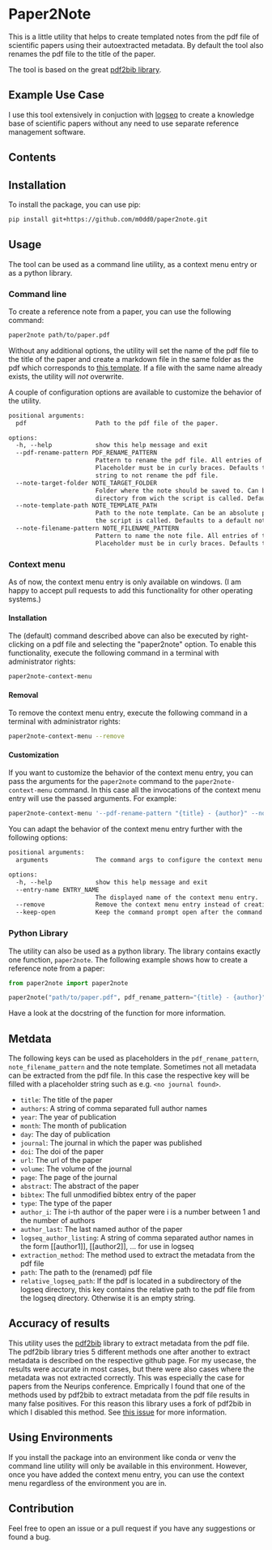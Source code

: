 # Paper2Note
This is a little utility that helps to create templated notes from the pdf file of scientific papers using their autoextracted metadata.
By default the tool also renames the pdf file to the title of the paper.

The tool is based on the great [pdf2bib library](https://github.com/MicheleCotrufo/pdf2bib).


## Example Use Case
I use this tool extensively in conjuction with [logseq](https://logseq.com/) to create a knowledge base of scientific papers without any need to use separate reference management software.

## Contents

## Installation
To install the package, you can use pip:
```bash
pip install git+https://github.com/m0dd0/paper2note.git
```

## Usage
The tool can be used as a command line utility, as a context menu entry or as a python library.

### Command line
To create a reference note from a paper, you can use the following command:
```bash
paper2note path/to/paper.pdf
```

Without any additional options, the utility will set the name of the pdf file to the title of the paper and create a markdown file in the same folder as the pdf which corresponds to [this template](paper2note/templates/reference.md).
If a file with the same name already exists, the utility will _not_ overwrite.

A couple of configuration options are available to customize the behavior of the utility.
```txt
positional arguments:
  pdf                   Path to the pdf file of the paper.

options:
  -h, --help            show this help message and exit
  --pdf-rename-pattern PDF_RENAME_PATTERN
                        Pattern to rename the pdf file. All entries of the metadata can be used as placeholders.   
                        Placeholder must be in curly braces. Defaults to the title of the paper. Set to an empty   
                        string to not rename the pdf file.
  --note-target-folder NOTE_TARGET_FOLDER
                        Folder where the note should be saved to. Can be an absolute path or relative to the       
                        directory from wich the script is called. Defaults to the directory of the pdf file.       
  --note-template-path NOTE_TEMPLATE_PATH
                        Path to the note template. Can be an absolute path or relative to the directory from wich  
                        the script is called. Defaults to a default note template.
  --note-filename-pattern NOTE_FILENAME_PATTERN
                        Pattern to name the note file. All entries of the metadata can be used as placeholders.    
                        Placeholder must be in curly braces. Defaults to the same name as the (renamed) pdf file. 
```

### Context menu
As of now, the context menu entry is only available on windows. (I am happy to accept pull requests to add this functionality for other operating systems.) 

#### Installation
The (default) command described above can also be executed by right-clicking on a pdf file and selecting the "paper2note" option. 
To enable this functionality, execute the following command in a terminal with administrator rights:
```bash
paper2note-context-menu
```

#### Removal
To remove the context menu entry, execute the following command in a terminal with administrator rights:
```bash
paper2note-context-menu --remove
```

#### Customization
If you want to customize the behavior of the context menu entry, you can pass the arguments for the `paper2note` command to the `paper2note-context-menu` command. In this case all the invocations of the context menu entry will use the passed arguments.
For example:
```bash
paper2note-context-menu '--pdf-rename-pattern "{title} - {author}" --note-target-folder "path/to/notes" --note-template-path "path/to/template.md" --note-filename-pattern "{title} - {year}"'
```

You can adapt the behavior of the context menu entry further with the following options:
```txt
positional arguments:
  arguments             The command args to configure the context menu entry with. If nothing given all the default args will be used.

options:
  -h, --help            show this help message and exit
  --entry-name ENTRY_NAME
                        The displayed name of the context menu entry.
  --remove              Remove the context menu entry instead of creating it.
  --keep-open           Keep the command prompt open after the command has been executed.
```


### Python Library
The utility can also be used as a python library. 
The library contains exactly one function, `paper2note`.
The following example shows how to create a reference note from a paper:
```python
from paper2note import paper2note

paper2note("path/to/paper.pdf", pdf_rename_pattern="{title} - {author}", note_target_folder="path/to/notes", note_template_path="path/to/template.md", note_filename_pattern="{title} - {author}")
```
Have a look at the docstring of the function for more information.

## Metdata
The following keys can be used as placeholders in the `pdf_rename_pattern`, `note_filename_pattern` and the note template.
Sometimes not all metadata can be extracted from the pdf file. In this case the respective key will be filled with a placeholder string such as e.g. `<no journal found>`.
- `title`: The title of the paper
- `authors`: A string of comma separated full author names
- `year`: The year of publication
- `month`: The month of publication
- `day`: The day of publication
- `journal`: The journal in which the paper was published
- `doi`: The doi of the paper
- `url`: The url of the paper
- `volume`: The volume of the journal
- `page`: The page of the journal
- `abstract`: The abstract of the paper
- `bibtex`: The full unmodified bibtex entry of the paper
- `type`: The type of the paper
- `author_i`: The i-th author of the paper were i is a number between 1 and the number of authors
- `author_last`: The last named author of the paper
- `logseq_author_listing`: A string of comma separated author names in the form [[author1]], [[author2]], ... for use in logseq
- `extraction_method`: The method used to extract the metadata from the pdf file
- `path`: The path to the (renamed) pdf file
- `relative_logseq_path`: If the pdf is located in a subdirectory of the logseq directory, this key contains the relative path to the pdf file from the logseq directory. Otherwise it is an empty string.

## Accuracy of results
This utility uses the [pdf2bib](https://github.com/MicheleCotrufo/pdf2bib) library to extract metadata from the pdf file.
The pdf2bib library tries 5 different methods one after another to extract metadata is described on the respective github page.
For my usecase, the results were accurate in most cases, but there were also cases where the metadata was not extracted correctly.
This was especially the case for papers from the Neurips conference.
Emprically I found that one of the methods used by pdf2bib to extract metadata from the pdf file results in many false positives.
For this reason this library uses a fork of pdf2bib in which I disabled this method.
See [this issue](https://github.com/MicheleCotrufo/pdf2doi/issues/25) for more information.

## Using Environments
If you install the package into an environment like conda or venv the command line utility will only be available in this environment.
However, once you have added the context menu entry, you can use the context menu regardless of the environment you are in.

## Contribution
Feel free to open an issue or a pull request if you have any suggestions or found a bug.